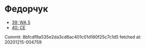 # Федорчук
- [39: WA 5](39.md)
- [40: CE](40.md)

Commit: 8bfcdf9a535e2da3cd6ac401c01d160f25c7c1d5
 fetched at: 20201215-004759
